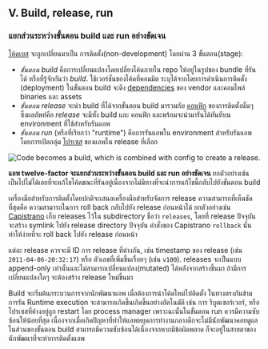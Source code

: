 ## V. Build, release, run
### แยกส่วนระหว่างขั้นตอน build และ run อย่างชัดเจน

[โค้ดเบส](./codebase) จะถูกเปลี่ยนมาเป็น การติดตั้ง(non-development)  โดยผ่าน 3 ขั้นตอน(stage):

* *ขั้นตอน build* คือการเปลี่ยนแปลงโดยเปลี่ยงโค้ดภายใน repo ให้อยู่ในรูปของ bundle ที่รันได้ หรือที่รู้จักกันว่า *build*.  ใช้เวอร์ชั่นของโค้ดที่คอมมิต ระบุได้จากโดยการดำเนินการติดตั้ง (deployment) ในขั้นตอน build จะดึง [dependencies](./dependencies) ของ vendor และคอมไพล์ binaries และ assets
* *ขั้นตอน release* จะนำ build ที่ได้จากขั้นตอน build มารวมกับ [คอนฟิก](./config) ของการติดตั้งนั้นๆ   ซึ่งผลลัพท์คือ *release* จะมีทั้ง build และ คอนฟิก และพร้อมจะนำมารันได้ทันทีบน environment ที่ใช้สำหรับรันแอพ
* *ขั้นตอน run* (หรือที่เรียกว่า "runtime") คือการรันแอพใน environment สำหรับรันแอพ โดยการเปิดกลุ่ม [โปรเซส](./processes) ของแอพใน release ที่เลือก

![Code becomes a build, which is combined with config to create a release.](/images/release.png)

**แอพ twelve-factor จะแยกส่วนระหว่างขั้นตอน build และ run อย่างชัดเจน** ยกตัวอย่างเช่น เป็นไปไม่ได้เลยที่จะแก้ไขโค้ดขณะที่รันอยู่เนื่องจากไม่มีทางที่จะนำการแก้ไขนี้กลับไปยังขั้นตอน build

เครื่องมือสำหรับการติดตั้งโดยปกติจะเสนอเครื่องมือสำหรับจัดการ release ความสามารถที่เห็นชัดที่สุดคือ ความสามารถในการ roll back กลับไปยัง release ก่อนหน้าได้  ยกตัวอย่างเช่น [Capistrano](https://github.com/capistrano/capistrano/wiki) เก็บ releases ไว้ใน subdirectory ชื่อว่า `releases`, โดยที่ release ปัจจุบัน จะสร้าง symlink ไปยัง release directory ปัจจุบัน  คำสั่งของ Capistrano `rollback` นั่นทำให้ง่ายที่จะ roll back ไปยัง release ก่อนหน้า

แต่ละ release ควรจะมี ID การ release ที่ต่างกัน, เช่น timestamp ของ release (เช่น `2011-04-06-20:32:17`) หรือ ตัวเลขที่เพิ่มขึ้นเรื่อยๆ  (เช่น `v100`).  releases จะเป็นแบบ append-only เท่านั้นและไม่สามารถเปลี่ยนแปลง(mutated) ได้หลังจากสร้างขึ้นมา ถ้ามีการเปลี่ยนแปลงใดๆ จะต้องสร้าง release ใหม่ขึ้นมา

Build จะเริ่มต้นกระบวนการจากนักพัฒนาแอพ เมื่อต้องการนำโค้ดใหม่ไปติดตั้ง  ในทางตรงกันข้าม การรัน Runtime execution จะสามารถเกิดขึ้นเกิดขึ้นอย่างอัตโนมัติ เช่น การ รีบูตเซอร์เวอร์, หรือโปรเซสที่ค้างอยู่ถูก restart โดย process manager  เพราะฉะนั้นในขั้นตอน run ควรมีความซับซ้อนให้น้อยที่สุด เนื่องจากเมื่อเกิดปัญหาที่ทำให้แอพหยุดการทำงานกลางดึกจะไม่มีนักพัฒนาคอยดูแล  ในส่วนของขั้นตอน build สามารถมีความซับซ้อนได้เนื่องจากหากมีข้อผิดพลาด ก็จะอยู่ในสายตาของนักพัฒนาที่จะทำการติดตั้งแอพ

